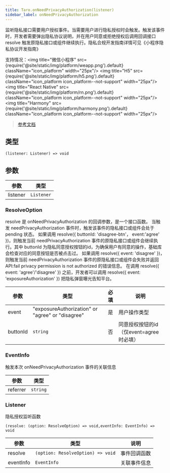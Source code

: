 ```yaml
---
title: Taro.onNeedPrivacyAuthorization(listener)
sidebar_label: onNeedPrivacyAuthorization
---
```


监听隐私接口需要用户授权事件。当需要用户进行隐私授权时会触发。触发该事件时，开发者需要弹出隐私协议说明，并在用户同意或拒绝授权后调用回调接口 resolve 触发原隐私接口或组件继续执行。隐私合规开发指南详情可见《小程序隐私协议开发指南》

支持情况：<img title="微信小程序" src={require('@site/static/img/platform/weapp.png').default} className="icon_platform" width="25px"/> <img title="H5" src={require('@site/static/img/platform/h5.png').default} className="icon_platform icon_platform--not-support" width="25px"/> <img title="React Native" src={require('@site/static/img/platform/rn.png').default} className="icon_platform icon_platform--not-support" width="25px"/> <img title="Harmony" src={require('@site/static/img/platform/harmony.png').default} className="icon_platform icon_platform--not-support" width="25px"/>

> [参考文档](https://developers.weixin.qq.com/miniprogram/dev/api/open-api/privacy/wx.onNeedPrivacyAuthorization.html)

## 类型

```tsx
(listener: Listener) => void
```

## 参数

| 参数 | 类型 |
| --- | --- |
| listener | `Listener` |

### ResolveOption

resolve 是 onNeedPrivacyAuthorization 的回调参数，是一个接口函数。
当触发 needPrivacyAuthorization 事件时，触发该事件的隐私接口或组件会处于 pending 状态。
如果调用 resolve({ buttonId: 'disagree-btn'， event:'agree' })，则触发当前 needPrivacyAuthorization 事件的原隐私接口或组件会继续执行。其中 buttonId 为隐私同意授权按钮的id，为确保用户有同意的操作，基础库会检查对应的同意按钮是否被点击过。
如果调用 resolve({ event: 'disagree' })，则触发当前 needPrivacyAuthorization 事件的原隐私接口或组件会失败并返回 API:fail privacy permission is not authorized 的错误信息。
在调用 resolve({ event: 'agree'/'disagree' }) 之前，开发者可以调用 resolve({ event: 'exposureAuthorization' }) 把隐私弹窗曝光告知平台。

| 参数 | 类型 | 必填 | 说明 |
| --- | --- | :---: | --- |
| event | "exposureAuthorization" or "agree" or "disagree" | 是 | 用户操作类型 |
| buttonId | `string` | 否 | 同意授权按钮的id （仅event=agree时必填） |

### EventInfo

触发本次 onNeedPrivacyAuthorization 事件的关联信息

| 参数 | 类型 |
| --- | --- |
| referrer | `string` |

### Listener

隐私授权监听函数

```tsx
(resolve: (option: ResolveOption) => void,eventInfo: EventInfo) => void
```

| 参数 | 类型 | 说明 |
| --- | --- | --- |
| resolve | `(option: ResolveOption) => void` | 事件回调函数 |
| eventInfo | `EventInfo` | 关联事件信息 |
